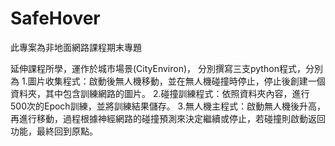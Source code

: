 # SafeHover

此專案為非地面網路課程期末專題

延伸課程所學，運作於城市場景(CityEnviron)，
分別撰寫三支python程式，分別為
1.圖片收集程式：啟動後無人機移動，並在無人機碰撞時停止，停止後創建一個資料夾，其中包含訓練網路的圖片。
2.碰撞訓練程式：依照資料夾內容，進行500次的Epoch訓練，並將訓練結果儲存。
3.無人機主程式：啟動無人機後升高，再進行移動，過程根據神經網路的碰撞預測來決定繼續或停止，若碰撞則啟動返回功能，最終回到原點。


